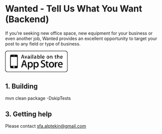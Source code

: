 # Wanted - Tell Us What You Want (Backend)

If you’re seeking new office space, new equipment for your business or even another job, Wanted provides an excellent opportunity to target your post to any field or type of business.

<a href="https://itunes.apple.com/us/app/wanted-tell-us-what-you-want/id1323998719?ls=1&mt=8" title="Download From App Store" class="ios-download">
<img style="width: 200px;" src="./preview/apple-store-logo.png" alt="Download From App Store">
</a>

## 1. Building

mvn clean package -DskipTests

## 3. Getting help 

Please contact sfa.alptekin@gmail.com
